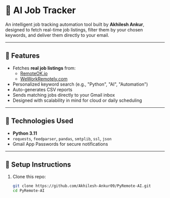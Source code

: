 # 💼 AI Job Tracker

An intelligent job tracking automation tool built by **Akhilesh Ankur**, designed to fetch real-time job listings, filter them by your chosen keywords, and deliver them directly to your email.

---

## 🚀 Features
- Fetches **real job listings** from:
  - [RemoteOK.io](https://remoteok.io/api)
  - [WeWorkRemotely.com](https://weworkremotely.com)
- Personalized keyword search (e.g., "Python", "AI", "Automation")
- Auto-generates CSV reports
- Sends matching jobs directly to your Gmail inbox
- Designed with scalability in mind for cloud or daily scheduling

---

## 🧠 Technologies Used
- **Python 3.11**
- `requests`, `feedparser`, `pandas`, `smtplib`, `ssl`, `json`
- Gmail App Passwords for secure notifications

---

## 📄 Setup Instructions
1. Clone this repo:
   ```bash
   git clone https://github.com/Akhilesh-Ankur09/PyRemote-AI.git
   cd PyRemote-AI

